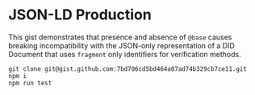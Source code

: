 # JSON-LD Production

This gist demonstrates that presence and absence of `@base` causes breaking incompatibility with the JSON-only representation of a DID Document that uses `fragment` only identifiers for verification methods.

```
git clone git@gist.github.com:7bd706cd5bd464a07ad74b329cb7ce11.git
npm i 
npm run test
```